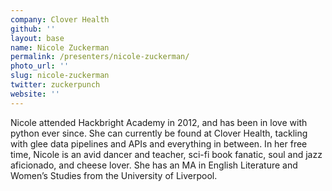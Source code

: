```yaml
---
company: Clover Health
github: ''
layout: base
name: Nicole Zuckerman
permalink: /presenters/nicole-zuckerman/
photo_url: ''
slug: nicole-zuckerman
twitter: zuckerpunch
website: ''
---
```


Nicole attended Hackbright Academy in 2012, and has been in love with python ever since. She can currently be found at Clover Health, tackling with glee data pipelines and APIs and everything in between. In her free time, Nicole is an avid dancer and teacher, sci-fi book fanatic, soul and jazz aficionado, and cheese lover. She has an MA in English Literature and Women’s Studies from the University of Liverpool.